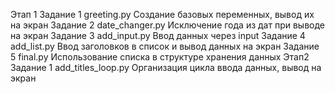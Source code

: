 Этап 1
Задание 1 greeting.py Создание базовых переменных, вывод их на экран
Задание 2 date_changer.py Исключение года из дат при выводе на экран
Задание 3 add_input.py Ввод данных через input
Задание 4 add_list.py Ввод заголовков в список и вывод данных на экран
Задание 5 final.py Использование списка в структуре хранения данных
Этап2
Задание 1 add_titles_loop.py Организация цикла ввода данных, вывод на экран
